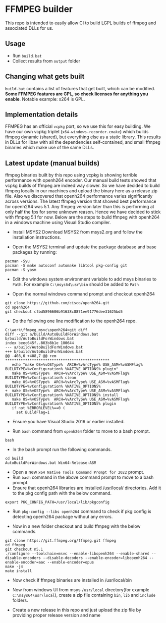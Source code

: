 # FFMPEG builder

This repo is intended to easily allow CI to build LGPL builds of ffmpeg and associated DLLs for us.

## Usage

- Run `build.bat`
- Collect results from `output` folder

## Changing what gets built

`build.bat` contains a list of features that get built, which can be modified. **Some FFMPEG features are GPL, so check licenses for anything you enable**. Notable example: x264 is GPL.

## Implementation details

FFMPEG has an official `vcpkg` port, so we use this for easy building. We have our own vcpkg triplet (`x64-windows-recorder.cmake`) which builds ffmpeg dynamic (shared), but everything else as a static library. This results in DLLs for libav with all the dependencies self-contained, and small ffmpeg binaries which make use of the same DLLs.

## Latest update (manual builds)

ffmpeg binaries built by this repo using vcpkg is showing terrible performance with openh264 encoder. Our manual build tests showed that vcpkg builds of ffmpeg are indeed way slower. So we have decided to build ffmpeg locally in our machines and upload the binary here as a release zip file. Also we discovered that openh264 performance varies significantly across versions. The latest ffmpeg version that showed best performance for openh264 was 5.1. Any ffmpeg version later than this is performing at only half the fps for some unknown reason. Hence we have decided to stick with ffmpeg 5.1 for now. Below are the steps to build ffmpeg with openh264 in a windows machine using Visual Studio compiler.

- Install MSYS2
Download MSYS2 from msys2.org and follow the installation instructions.

- Open the MSYS2 terminal and update the package database and base packages by running:
```
pacman -Syu
pacman -S make autoconf automake libtool pkg-config git
pacman -S yasm
```

- Edit the windows system environment variable to add msys binaries to `Path`. For example `C:\msys64\usr\bin` should be added to `Path`

- Open the normal windows command prompt and checkout openh264

```
git clone https://github.com/cisco/openh264.git
cd openh264
git checkout cfbd5896606b91638c8871ee91776dee31625bd5
```

- Do the following one line modification to the openh264 repo.

```
C:\work\ffmpeg_msvc\openh264>git diff
diff --git a/build/AutoBuildForWindows.bat b/build/AutoBuildForWindows.bat
index beec645f..803b8b1e 100644
--- a/build/AutoBuildForWindows.bat
+++ b/build/AutoBuildForWindows.bat
@@ -408,6 +408,7 @@ rem ***********************************************
   echo "make OS=%vOSType%  ARCH=%vArcType% USE_ASM=%vASMFlag% BUILDTYPE=%vConfiguration% %NATIVE_OPTIONS% plugin"
   make OS=%vOSType%  ARCH=%vArcType% USE_ASM=%vASMFlag% BUILDTYPE=%vConfiguration% clean
   make OS=%vOSType%  ARCH=%vArcType% USE_ASM=%vASMFlag% BUILDTYPE=%vConfiguration% %NATIVE_OPTIONS%
+  make OS=%vOSType%  ARCH=%vArcType% USE_ASM=%vASMFlag% BUILDTYPE=%vConfiguration% %NATIVE_OPTIONS% install
   make OS=%vOSType%  ARCH=%vArcType% USE_ASM=%vASMFlag% BUILDTYPE=%vConfiguration% %NATIVE_OPTIONS% plugin
   if not %ERRORLEVEL%==0 (
     set BuildFlag=1
```

- Ensure you have Visual Studio 2019 or earlier installed.

- Run `bash` command from `openh264` folder to move to a bash prompt.

```
bash
```

- In the bash prompt run the following commands.

```
cd build
AutoBuildForWindows.bat Win64-Release-ASM
```

- Open a new `x64 Native Tools Command Prompt for 2022` prompt. 
- Run `bash` command in the above command prompt to move to a bash prompt.
- Ensure that openh264 libraries are installed /usr/local/ directories. Add it to the pkg config path with the below command.

```
export PKG_CONFIG_PATH=/usr/local/lib/pkgconfig
```

- Run `pkg-config --libs openh264` command to check if pkg config is detecting openh264 package without any errors.

- Now in a new folder checkout and build ffmpeg with the below commands.

```
git clone https://git.ffmpeg.org/ffmpeg.git ffmpeg
cd ffmpeg
git checkout n5.1
./configure --toolchain=msvc --enable-libopenh264 --enable-shared --disable-encoders --disable-decoders --enable-encoder=libopenh264 --enable-encoder=aac --enable-encoder=opus
make -j4
make install
```

- Now check if ffmpeg binaries are installed in /usr/local/bin

- Now from windows UI from msys `/usr/local` directory(for example `C:\msys64\usr\local`), create a zip file containing `bin`, `lib` and `include` folders.

- Create a new release in this repo and just upload the zip file by providing proper release version and name
